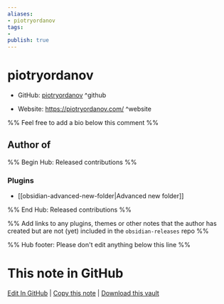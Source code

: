 ```yaml
---
aliases:
- piotryordanov
tags:
- 
publish: true
---
```


# piotryordanov

- GitHub: [piotryordanov](https://github.com/piotryordanov/) ^github
<!-- - Discord: `@` ^discord-->
- Website: <https://piotryordanov.com/> ^website
<!-- - [[Publish sites|Publish site]]: ^publish-->

%% Feel free to add a bio below this comment %%


## Author of

%% Begin Hub: Released contributions %%
### Plugins
- [[obsidian-advanced-new-folder|Advanced new folder]]

%% End Hub: Released contributions %%

%% Add links to any plugins, themes or other notes that the author has created but are not (yet) included in the `obsidian-releases` repo %%

<!--
### Unlisted plugins

- 
-->

<!--
### Others

- 
-->

<!--
## Sponsor this author

- [[GitHub sponsors]]: [Sponsor @piotryordanov on GitHub Sponsors](https://github.com/sponsors/piotryordanov) ^github-sponsor
- [[Buy me a coffee]]: ^buy-me-a-coffee
- [[PayPal]]: ^paypal
- [[Patreon]]: ^patreon

-->

<!--
## Follow this author

- [[YouTube Channels|On YouTube]]: ^youtube
- Twitter: ^twitter
- ...
-->

%% Hub footer: Please don't edit anything below this line %%

# This note in GitHub

<span class="git-footer">[Edit In GitHub](https://github.dev/obsidian-community/obsidian-hub/blob/main/01%20-%20Community/People/piotryordanov.md "git-hub-edit-note") | [Copy this note](https://raw.githubusercontent.com/obsidian-community/obsidian-hub/main/01%20-%20Community/People/piotryordanov.md "git-hub-copy-note") | [Download this vault](https://github.com/obsidian-community/obsidian-hub/archive/refs/heads/main.zip "git-hub-download-vault") </span>
